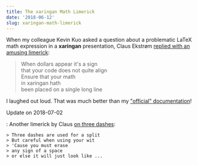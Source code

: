 ```yaml
---
title: The xaringan Math Limerick
date: '2018-06-12'
slug: xaringan-math-limerick
---
```


When my colleague Kevin Kuo asked a question about a problematic LaTeX math
expression in a **xaringan** presentation, Claus Ekstrøm [replied with an
amusing limerick](https://github.com/yihui/xaringan/issues/146):

> When dollars appear it's a sign  
> that your code does not quite align  
> Ensure that your math  
> in xaringan hath  
> been placed on a single long line

I laughed out loud. That was much better than my ["official"
documentation](https://slides.yihui.org/xaringan/#16)!

Update on 2018-07-02

:   Another limerick by Claus [on three
    dashes](https://github.com/yihui/xaringan/issues/151#issuecomment-401827615):

    > Three dashes are used for a split  
    > But careful when using your wit  
    > 'Cause you must erase  
    > any sign of a space  
    > or else it will just look like ...
